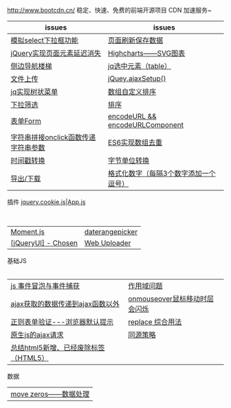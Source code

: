 http://www.bootcdn.cn/ 稳定、快速、免费的前端开源项目 CDN 加速服务~

issues | issues
-|-|
[模拟select下拉框功能](https://github.com/Narutocc/functional-unit/issues/1)|[页面刷新保存数据](https://github.com/Narutocc/functional-unit/issues/2)
[jQuery实现页面元素延迟消失](https://github.com/Narutocc/functional-unit/issues/3)|[Highcharts——SVG图表](https://github.com/Narutocc/functional-unit/issues/4)
[侧边导航楼梯](https://github.com/Narutocc/functional-unit/issues/5)|[jq选中元素（table）](https://github.com/Narutocc/functional-unit/issues/6)
[文件上传](https://github.com/Narutocc/functional-unit/issues/7)|[jQuey.ajaxSetup()](https://github.com/Narutocc/functional-unit/issues/8)
[jq实现树状菜单](https://github.com/Narutocc/functional-unit/issues/12)|[数组自定义排序](https://github.com/Narutocc/functional-unit/issues/13)
[下拉筛选](https://github.com/Narutocc/functional-unit/issues/14)|[排序](https://github.com/Narutocc/functional-unit/issues/15)
[表单Form](https://github.com/Narutocc/functional-unit/issues/18)|[encodeURL && encodeURLComponent](https://github.com/Narutocc/functional-unit/issues/25)
[字符串拼接onclick函数传递字符串参数](https://github.com/Narutocc/functional-unit/issues/27)|[ES6实现数组去重](https://github.com/Narutocc/functional-unit/issues/28)
[时间戳转换](https://github.com/Narutocc/jQuery/issues/29)|[字节单位转换](https://github.com/Narutocc/functional-unit/issues/30)
[导出/下载](https://github.com/Narutocc/jQuery/issues/31)|[格式化数字（每隔3个数字添加一个逗号）](https://github.com/Narutocc/jQuery/issues/34)

插件
[jquery.cookie.js](https://github.com/Narutocc/text-share/issues/10)|[App.js](https://github.com/Narutocc/text-share/issues/11)


<table>
 <tr>
    <td><a href="https://github.com/Narutocc/jQuery/issues/9">Moment.js</a></td>
    <td><a href="https://github.com/Narutocc/functional-unit/issues/16"/>daterangepicker</td>
  </tr>
 <tr>
    <td><a href="https://github.com/Narutocc/jQuery/issues/17">[jQueryUI] - Chosen</a></td>
    <td><a href="https://github.com/Narutocc/jQuery/issues/26">Web Uploader</a></td>
  </tr>
</table>
<div>基础JS</div>
<table>
  <tr>
    <td><a href="https://github.com/Narutocc/functional-unit/issues/19"/>js 事件冒泡与事件捕获</td>
    <td><a href="https://github.com/Narutocc/functional-unit/issues/20"/>作用域问题</td>
  </tr>
  <tr>
    <td><a href="https://github.com/Narutocc/jQuery/issues/21"/>ajax获取的数据传递到ajax函数以外</td>
    <td><a href="https://github.com/Narutocc/jQuery/issues/22"/>onmouseover鼠标移动时层会闪烁</td>
  </tr>
  <tr>
    <td><a href="https://github.com/Narutocc/jQuery/issues/23"/>正则表单验证---浏览器默认提示</td>
    <td><a href="https://github.com/Narutocc/jQuery/issues/24"/>replace 综合用法</td>
  </tr>
  <tr>
    <td><a href="https://github.com/Narutocc/jQuery/issues/32"/>原生js的ajax请求</td>
    <td><a href="https://github.com/Narutocc/jQuery/issues/36"/>同源策略</td>
  </tr>
  <tr>
    <td><a href="https://github.com/Narutocc/jQuery/issues/37"/>总结html5新增、已经废除标签（HTML5）</td>
  </tr>
</table>
<div>数据</div>
<table>
  <tr>
    <td><a href="https://github.com/Narutocc/functional-unit/issues/35"/>move zeros——数据处理</td>
  </tr>
</table>
